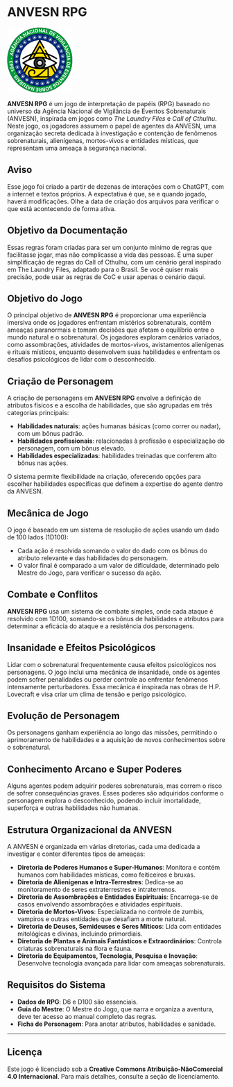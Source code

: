 # ANVESN RPG

<img src="https://github.com/xexeo/ANVESN/blob/main/ANVESN%20-%20Descri%C3%A7%C3%A3o%20do%20%C3%B3rg%C3%A3o/imagens/ANVESN_LOGO.png" height="150" width="150">

**ANVESN RPG** é um jogo de interpretação de papéis (RPG) baseado no universo da Agência Nacional de Vigilância de Eventos Sobrenaturais (ANVESN), inspirada em jogos como *The Laundry Files* e *Call of Cthulhu*. Neste jogo, os jogadores assumem o papel de agentes da ANVESN, uma organização secreta dedicada à investigação e contenção de fenômenos sobrenaturais, alienígenas, mortos-vivos e entidades místicas, que representam uma ameaça à segurança nacional.

## Aviso

Esse jogo foi criado a partir de dezenas de interações com o ChatGPT, com a internet e textos próprios. A expectativa é que, se e quando jogado, haverá modificações. Olhe a data de criação dos arquivos para verificar o que está acontecendo de forma ativa. 

## Objetivo da Documentação

Essas regras foram criadas para ser um conjunto mínimo de regras que facilitasse jogar, mas não complicasse a vida das pessoas. É uma super simplificação de regras do Call of Cthulhu, com um cenário geral inspirado em The Laundry Files, adaptado para o Brasil. Se você quiser mais precisão, pode usar as regras de CoC e usar apenas o cenário daqui.

## Objetivo do Jogo

O principal objetivo de **ANVESN RPG** é proporcionar uma experiência imersiva onde os jogadores enfrentam mistérios sobrenaturais, contêm ameaças paranormais e tomam decisões que afetam o equilíbrio entre o mundo natural e o sobrenatural. Os jogadores exploram cenários variados, como assombrações, atividades de mortos-vivos, avistamentos alienígenas e rituais místicos, enquanto desenvolvem suas habilidades e enfrentam os desafios psicológicos de lidar com o desconhecido.

## Criação de Personagem

A criação de personagens em **ANVESN RPG** envolve a definição de atributos físicos e a escolha de habilidades, que são agrupadas em três categorias principais:
- **Habilidades naturais**: ações humanas básicas (como correr ou nadar), com um bônus padrão.
- **Habilidades profissionais**: relacionadas à profissão e especialização do personagem, com um bônus elevado.
- **Habilidades especializadas**: habilidades treinadas que conferem alto bônus nas ações.

O sistema permite flexibilidade na criação, oferecendo opções para escolher habilidades específicas que definem a expertise do agente dentro da ANVESN.

## Mecânica de Jogo

O jogo é baseado em um sistema de resolução de ações usando um dado de 100 lados (1D100):
- Cada ação é resolvida somando o valor do dado com os bônus do atributo relevante e das habilidades do personagem.
- O valor final é comparado a um valor de dificuldade, determinado pelo Mestre do Jogo, para verificar o sucesso da ação.

## Combate e Conflitos

**ANVESN RPG** usa um sistema de combate simples, onde cada ataque é resolvido com 1D100, somando-se os bônus de habilidades e atributos para determinar a eficácia do ataque e a resistência dos personagens.

## Insanidade e Efeitos Psicológicos

Lidar com o sobrenatural frequentemente causa efeitos psicológicos nos personagens. O jogo inclui uma mecânica de insanidade, onde os agentes podem sofrer penalidades ou perder controle ao enfrentar fenômenos intensamente perturbadores. Essa mecânica é inspirada nas obras de H.P. Lovecraft e visa criar um clima de tensão e perigo psicológico.

## Evolução de Personagem

Os personagens ganham experiência ao longo das missões, permitindo o aprimoramento de habilidades e a aquisição de novos conhecimentos sobre o sobrenatural.

## Conhecimento Arcano e Super Poderes

Alguns agentes podem adquirir poderes sobrenaturais, mas correm o risco de sofrer consequências graves. Esses poderes são adquiridos conforme o personagem explora o desconhecido, podendo incluir imortalidade, superforça e outras habilidades não humanas.

## Estrutura Organizacional da ANVESN

A ANVESN é organizada em várias diretorias, cada uma dedicada a investigar e conter diferentes tipos de ameaças:
- **Diretoria de Poderes Humanos e Super-Humanos**: Monitora e contém humanos com habilidades místicas, como feiticeiros e bruxas.
- **Diretoria de Alienígenas e Intra-Terrestres**: Dedica-se ao monitoramento de seres extraterrestres e intraterrenos.
- **Diretoria de Assombrações e Entidades Espirituais**: Encarrega-se de casos envolvendo assombrações e atividades espirituais.
- **Diretoria de Mortos-Vivos**: Especializada no controle de zumbis, vampiros e outras entidades que desafiam a morte natural.
- **Diretoria de Deuses, Semideuses e Seres Míticos**: Lida com entidades mitológicas e divinas, incluindo primordiais.
- **Diretoria de Plantas e Animais Fantásticos e Extraordinários**: Controla criaturas sobrenaturais na flora e fauna.
- **Diretoria de Equipamentos, Tecnologia, Pesquisa e Inovação**: Desenvolve tecnologia avançada para lidar com ameaças sobrenaturais.

## Requisitos do Sistema

- **Dados de RPG**: D6 e D100 são essenciais.
- **Guia do Mestre**: O Mestre do Jogo, que narra e organiza a aventura, deve ter acesso ao manual completo das regras.
- **Ficha de Personagem**: Para anotar atributos, habilidades e sanidade.

---

## Licença

Este jogo é licenciado sob a **Creative Commons Atribuição-NãoComercial 4.0 Internacional**. Para mais detalhes, consulte a seção de licenciamento.
